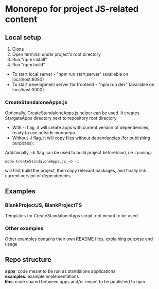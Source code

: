 # Monorepo for project JS-related content

## Local setup
1. Clone
2. Open terminal under project's root directory
3. Run "npm install"
4. Run "npm build"

- To start local server - "npm run start:server" (available on localhost:8080)
- To start development server for frontend - "npm run dev" (available on localhost:3000)

### CreateStandaloneApps.js
Optionally, CreateStandaloneApps.js helper can be used.
It creates StargateApps directory next to repository root directory.
- With -i flag, it will create apps with current version of dependencies, ready to use outside monorepo.
- Without -i flag, it will copy files without dependencies (for publishing purposes).

Additionally, -b flag can be used to build project beforehand, i.e. running:

    node CreateStandaloneApps.js -b -i

will first build the project, then copy relevant packages, and finally link current version of dependencies


## Examples

### BlankProjectJS, BlankProjectTS
Templates for CreateStandaloneApps script, not meant to be used

### Other examples
Other examples contains their own README files, explaining purpose and usage

## Repo structure
**apps**: code meant to be run as standalone applications \
**examples**: example implementations \
**libs**: code shared between apps and/or meant to be published to npm